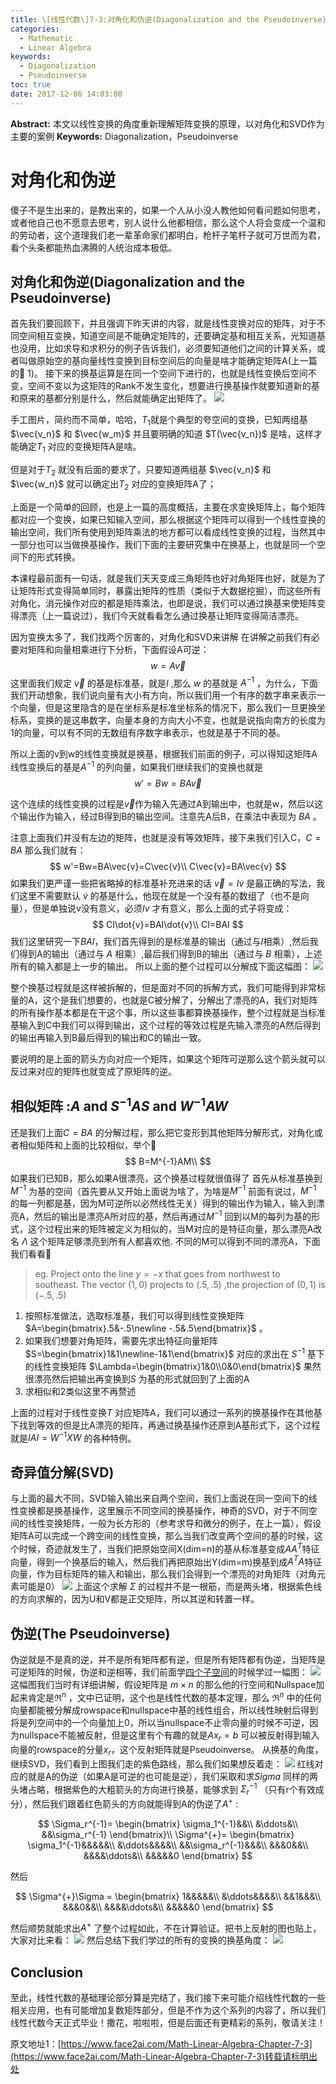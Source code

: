 ```yaml
---
title: \[线性代数\]7-3:对角化和伪逆(Diagonalization and the Pseudoinverse)
categories:
  - Mathematic
  - Linear Algebra
keywords:
  - Diagonalization
  - Pseudoinverse
toc: true
date: 2017-12-06 14:03:08
---
```


**Abstract:** 本文以线性变换的角度重新理解矩阵变换的原理，以对角化和SVD作为主要的案例
**Keywords:** Diagonalization，Pseudoinverse

<!--more-->
# 对角化和伪逆
傻子不是生出来的，是教出来的，如果一个人从小没人教他如何看问题如何思考，或者他自己也不愿意去思考，别人说什么他都相信，那么这个人将会变成一个温和的劳动者，这个道理我们老一辈革命家们都明白，枪杆子笔杆子就可万世而为君，看个头条都能热血沸腾的人统治成本极低。
## 对角化和伪逆(Diagonalization and the Pseudoinverse)
首先我们要回顾下，并且强调下昨天讲的内容，就是线性变换对应的矩阵，对于不同空间相互变换，知道空间是不能确定矩阵的，还要确定基和相互关系，光知道基也没用，比如求导和求积分的例子告诉我们，必须要知道他们之间的计算关系，或者叫做原始空的基向量线性变换到目标空间后的向量是啥才能确定矩阵A(上一篇的🌰 1)。
接下来的换基运算是在同一个空间下进行的，也就是线性变换后空间不变，空间不变以为这矩阵的Rank不发生变化，想要进行换基操作就要知道新的基和原来的基都分别是什么，然后就能确定出矩阵了。
![](https://tony4ai-1251394096.cos.ap-hongkong.myqcloud.com/blog_images/Math-Linear-Algebra-Chapter-7-3/lineartransformation.png)

手工图片，简约而不简单，哈哈，$T_1$就是个典型的夸空间的变换，已知两组基 $\vec{v_n}$ 和 $\vec{w_m}$ 并且要明确的知道 $T(\vec{v_n})$ 是啥，这样才能确定$T_1$ 对应的变换矩阵A是啥。

但是对于$T_2$ 就没有后面的要求了，只要知道两组基 $\vec{v_n}$ 和 $\vec{w_n}$ 就可以确定出$T_2$ 对应的变换矩阵A了；

上面是一个简单的回顾，也是上一篇的高度概括，主要在求变换矩阵上，每个矩阵都对应一个变换，如果已知输入空间，那么根据这个矩阵可以得到一个线性变换的输出空间，我们所有使用到矩阵乘法的地方都可以看成线性变换的过程，当然其中一部分也可以当做换基操作，我们下面的主要研究集中在换基上，也就是同一个空间下的形式转换。

本课程最前面有一句话，就是我们天天变成三角矩阵也好对角矩阵也好，就是为了让矩阵形式变得简单同时，暴露出矩阵的性质（类似于大数据挖掘），而这些所有对角化，消元操作对应的都是矩阵乘法，也即是说，我们可以通过换基来使矩阵变得漂亮（上一篇说过），我们今天就看看怎么通过换基让矩阵变得简洁漂亮。

因为变换太多了，我们找两个厉害的，对角化和SVD来讲解
在讲解之前我们有必要对矩阵和向量相乘进行下分析，下面假设A可逆：
$$
w=A\vec{v}
$$
这里面我们规定 $\vec{v}$ 的基是标准基，就是$I$ ,那么 $w$ 的基就是 $A^{-1}$ ，为什么，下面我们开动想象，我们说向量有大小有方向，所以我们用一个有序的数字串来表示一个向量，但是这里隐含的是在坐标系是标准坐标系的情况下，那么我们一旦更换坐标系，变换的是这串数字，向量本身的方向大小不变，也就是说指向南方的长度为1的向量，可以有不同的无数组有序数字串表示，也就是基于不同的基。

所以上面的v到w的线性变换就是换基，根据我们前面的例子，可以得知这矩阵A线性变换后的基是$A^{-1}$ 的列向量，如果我们继续我们的变换也就是
$$
w'=Bw=BA\vec{v}
$$

这个连续的线性变换的过程是$\vec{v}$作为输入先通过A到输出中，也就是w，然后以这个输出作为输入，经过B得到B的输出空间。注意先A后B，在乘法中表现为 $BA$ 。

注意上面我们并没有左边的矩阵，也就是没有等效矩阵，接下来我们引入C，$C=BA$ 那么我们就有：
$$
w'=Bw=BA\vec{v}=C\vec{v}\\
C\vec{v}=BA\vec{v}
$$
如果我们更严谨一些把省略掉的标准基补充进来的话 $\vec{v}=I\dot{v}$ 是最正确的写法，我们这里不需要默认 $\dot{v}$ 的基是什么，他现在就是一个没有基的数组了（也不是向量），但是单独说v没有意义，必须$Iv$ 才有意义，那么上面的式子将变成：
$$
CI\dot{v}=BAI\dot{v}\\
CI=BAI
$$
我们这里研究一下$BAI$，我们首先得到的是标准基的输出（通过与$I$相乘）,然后我们得到A的输出（通过与 $A$ 相乘）,最后我们得到B的输出（通过与 $B$ 相乘），上述所有的输入都是上一步的输出。
所以上面的整个过程可以分解成下面这幅图：
![](https://tony4ai-1251394096.cos.ap-hongkong.myqcloud.com/blog_images/Math-Linear-Algebra-Chapter-7-3/CBA.png)

整个换基过程就是这样被拆解的，但是面对不同的拆解方式，我们可能得到非常标量的A，这个是我们想要的，也就是C被分解了，分解出了漂亮的A，我们对矩阵的所有操作基本都是在干这个事，所以这些事都算换基操作，整个过程就是当标准基输入到C中我们可以得到输出，这个过程的等效过程是先输入漂亮的A然后得到的输出再输入到B最后得到的输出和C的输出一致。

要说明的是上面的箭头方向对应一个矩阵，如果这个矩阵可逆那么这个箭头就可以反过来对应的矩阵也就变成了原矩阵的逆。
## 相似矩阵 :$A$ and $S^{-1}AS$ and $W^{-1}AW$

还是我们上面$C=BA$ 的分解过程，那么把它变形到其他矩阵分解形式，对角化或者相似矩阵和上面的比较相似，举个🌰
$$
B=M^{-1}AM\\
$$
如果我们已知B，那么如果A很漂亮，这个换基过程就很值得了
首先从标准基换到 $M^{-1}$ 为基的空间（首先要从又开始上面说为啥了，为啥是$M^{-1}$ 前面有说过，$M^{-1}$ 的每一列都是基，因为M可逆所以必然线性无关）得到的输出作为输入，输入到漂亮A，然后的输出是漂亮A所对应的基，然后再通过$M^{-1}$ 回到以M的每列为基的形式，这个过程出来的矩阵被定义为相似的，当M对应的是特征向量，那么漂亮A改名 $\Lambda$ 这个矩阵足够漂亮到所有人都喜欢他.
不同的M可以得到不同的漂亮A，下面我们看看🌰
> eg. Project onto the line $y=-x$ that goes from northwest to southeast. The vector $(1,0)$ projects to $(.5,.5)$ ,the projection of $(0,1)$ is $(-.5,.5)$

1. 按照标准做法，选取标准基，我们可以得到线性变换矩阵 $A=\begin{bmatrix}.5&-.5\newline -.5&.5\end{bmatrix}$ 。
2. 如果我们想要对角矩阵，需要先求出特征向量矩阵 $S=\begin{bmatrix}1&1\newline-1&1\end{bmatrix}$ 对应的求出在 $S^{-1}$ 基下的线性变换矩阵 $\Lambda=\begin{bmatrix}1&0\\0&0\end{bmatrix}$ 果然很漂亮然后把输出再变换到$S$ 为基的形式就回到了上面的A
3. 求相似和2类似这里不再赘述

上面的过程对于线性变换$T$ 对应矩阵A，我们可以通过一系列的换基操作在其他基下找到等效的但是比A漂亮的矩阵，再通过换基操作还原到A基形式下，这个过程就是$IAI=W^{-1}XW$ 的各种特例。

## 奇异值分解(SVD)
与上面的最大不同，SVD输入输出来自两个空间，我们上面说在同一空间下的线性变换都是换基操作，这里展示不同空间的换基操作，神奇的SVD，对于不同空间的线性变换矩阵，一般为长方形的（参考求导和微分的例子，在上一篇），假设矩阵A可以完成一个跨空间的线性变换，那么当我们改变两个空间的基的时候，这个时候，奇迹就发生了，当我们把原始空间X(dim=n)的基从标准基变成$AA^T$特征向量，得到一个换基后的输入，然后我们再把原始出Y(dim=m)换基到成$A^TA$特征向量，作为目标矩阵的输入和输出，那么我们会得到一个漂亮的对角矩阵（对角元素可能是0）
![](https://tony4ai-1251394096.cos.ap-hongkong.myqcloud.com/blog_images/Math-Linear-Algebra-Chapter-7-3/SVD.png)
上面这个求解 $\Sigma$ 的过程并不是一根筋，而是两头堵，根据紫色线的方向求解的，因为U和V都是正交矩阵，所以其逆和转置一样。

## 伪逆(The Pseudoinverse)
伪逆就是不是真的逆，并不是所有矩阵都有逆，但是所有矩阵都有伪逆，当矩阵是可逆矩阵的时候，伪逆和逆相等，我们前面学[四个子空间](http://face2ai.com/Math-Linear-Algebra-Chapter-4-1/)的时候学过一幅图：
![](https://tony4ai-1251394096.cos.ap-hongkong.myqcloud.com/blog_images/Math-Linear-Algebra-Chapter-7-3/4spaces_extra.png)
这幅图我们当时有详细讲解，假设矩阵是 $m\times n$ 的那么他的行空间和Nullspace加起来肯定是$\Re^n$ ，文中已证明，这个也是线性代数的基本定理，那么 $\Re^n$ 中的任何向量都能被分解成rowspace和nullspace中基的线性组合，所以线性映射后得到将是列空间中的一个向量加上0，所以当nullspace不止零向量的时候不可逆，因为nullspace不能被反射，但是这里有个有趣的就是$Ax_r=b$ 可以被反射得到输入向量的rowspace的分量$x_r$，这个反射矩阵就是Pseudoinverse。
从换基的角度，继续SVD，我们看到上图我们走的紫色路线，那么我们如果想反着走：
![](https://tony4ai-1251394096.cos.ap-hongkong.myqcloud.com/blog_images/Math-Linear-Algebra-Chapter-7-3/SVD_invers.png)
红线对应的就是A的伪逆（如果A是可逆的也可能是逆），我们采取和求$Sigma$ 同样的两头堵占略，根据紫色的大粗箭头的方向进行换基，能够求到 $\Sigma_r^{-1}$ （只有r个有效成分），然后我们跟着红色箭头的方向就能得到A的伪逆了$A^{+}$ :

$$
\Sigma_r^{-1}=
\begin{bmatrix}
\sigma_1^{-1}&&\\
&\ddots&\\
&&\sigma_r^{-1}
\end{bmatrix}\\
\Sigma^{+}=
\begin{bmatrix}
\sigma_1^{-1}&&&&&\\
&\ddots&&&&\\
&&\sigma_r^{-1}&&&\\
&&&0&&\\
&&&&\ddots&\\
&&&&&0
\end{bmatrix}
$$

然后

$$
\Sigma^{+}\Sigma =
\begin{bmatrix}
1&&&&&\\
&\ddots&&&&\\
&&1&&&\\
&&&0&&\\
&&&&\ddots&\\
&&&&&0
\end{bmatrix}
$$

然后顺势就能求出$A^{+}$ 了整个过程如此，不在计算验证。把书上反射的图也贴上，大家对比来看：
![](https://tony4ai-1251394096.cos.ap-hongkong.myqcloud.com/blog_images/Math-Linear-Algebra-Chapter-7-3/pseudoinvers.png)
然后总结下我们学过的所有的变换的换基角度：
![](https://tony4ai-1251394096.cos.ap-hongkong.myqcloud.com/blog_images/Math-Linear-Algebra-Chapter-7-3/changebase.png)

## Conclusion
至此，线性代数的基础理论部分算是完结了，我们接下来可能介绍线性代数的一些相关应用，也有可能增加复数矩阵部分，但是不作为这个系列的内容了，所以我们线性代数今天正式毕业！撒花，啦啦啦，但是后面还有更精彩的系列，敬请关注！





原文地址1：[https://www.face2ai.com/Math-Linear-Algebra-Chapter-7-3](https://www.face2ai.com/Math-Linear-Algebra-Chapter-7-3)转载请标明出处
